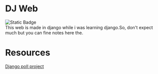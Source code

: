 # DJ Web
![Static Badge](https://img.shields.io/badge/Status-paused-red?style=plastic) <br>
This web is made in django while i was learning django.So, don't expect much but you can fine notes here the.
# Resources
<a href="https://docs.djangoproject.com/en/4.1/intro/tutorial02/" target="_blank">Django poll project</a>
